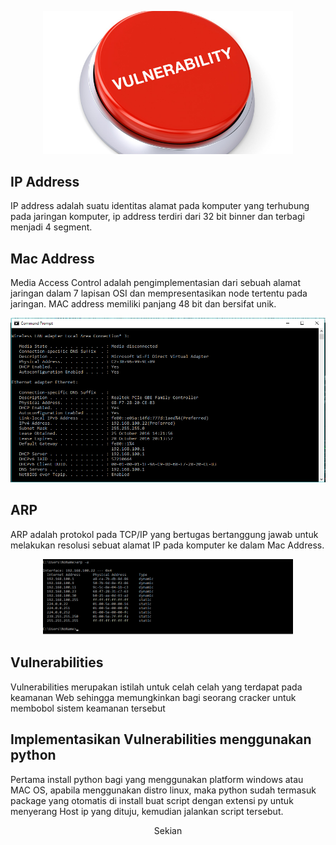 <p align="center">
  <img src="https://github.com/alldie1207/Keamanan-Jaringan/blob/master/Img/vulnerabilities.jpg" width="400px">
</p>

## IP Address

IP address adalah suatu identitas alamat pada komputer yang terhubung pada jaringan komputer, ip address terdiri dari 32 bit binner dan terbagi menjadi 4 segment. <br>


## Mac Address

Media Access Control adalah pengimplementasian dari sebuah alamat jaringan dalam 7 lapisan OSI dan mempresentasikan node tertentu pada jaringan. MAC address memiliki panjang 48 bit dan bersifat unik.<br>

<p align="center">
  <img src="https://github.com/alldie1207/Keamanan-Jaringan/blob/master/Img/2%20ip%20dan%20mac%20address.png" width="800px">
</p>

## ARP

ARP adalah protokol pada TCP/IP yang bertugas bertanggung jawab untuk melakukan resolusi sebuat alamat IP pada komputer ke dalam Mac Address.<br>
<p align="center">
  <img src="https://github.com/alldie1207/Keamanan-Jaringan/blob/master/Img/2%20arp.png" width="400px">
</p>


## Vulnerabilities

Vulnerabilities merupakan istilah untuk celah celah yang terdapat pada keamanan Web sehingga memungkinkan bagi seorang cracker untuk membobol sistem keamanan tersebut <br>


## Implementasikan Vulnerabilities menggunakan python

Pertama install python bagi yang menggunakan platform windows atau  MAC OS, apabila menggunakan distro linux, maka python sudah termasuk package yang otomatis di install buat script dengan extensi py untuk menyerang Host ip yang dituju, kemudian jalankan script tersebut.<br>

<p align="center">
Sekian
</p>




